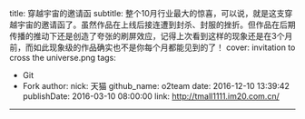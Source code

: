 title: 穿越宇宙的邀请函
subtitle: 整个10月行业最大的惊喜，可以说，就是这支穿越宇宙的邀请函了。虽然作品在上线后接连遭到封杀、封服的挫折。但作品在后期传播的推动下还是创造了夸张的刷屏效应，记得上次看到这样的现象还是在3个月前，而如此现象级的作品确实也不是你每个月都能见到的了！
cover: invitation to cross the universe.png
tags:
  - Git
  - Fork
author:
  nick: 天猫
  github_name: o2team
date: 2016-12-10 13:39:42
publishDate: 2016-03-10 08:00:00
link: http://tmall1111.im20.com.cn/
---

<!-- more -->
